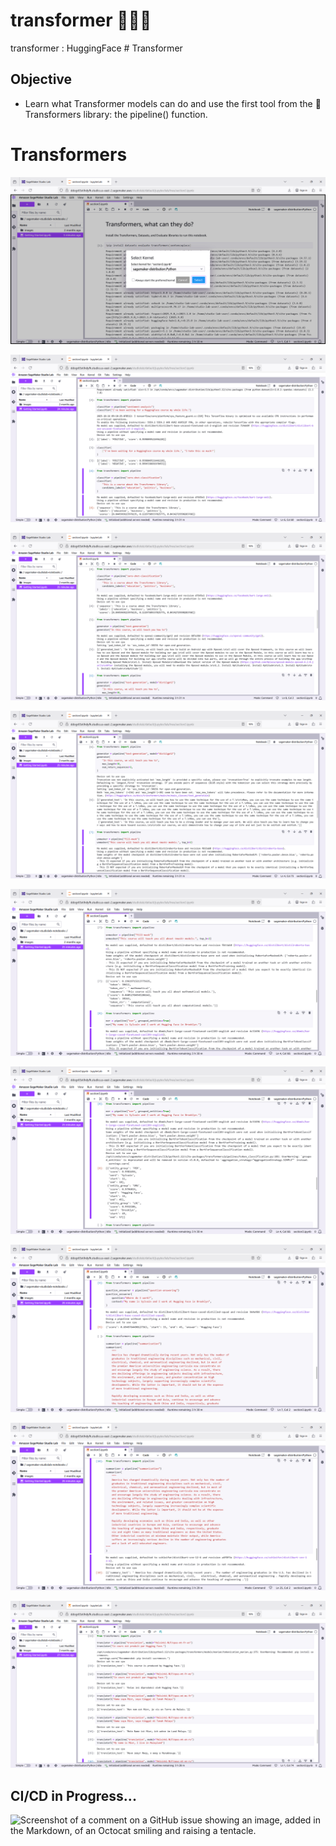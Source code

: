 # transformer 🤖🧬🤗
transformer : HuggingFace # Transformer

## Objective
- Learn what Transformer models can do and use the first tool from the 🤗 Transformers library: the pipeline() function.


# Transformers

![transformer001.png](./media/transformer001.png)

![transformer002.png](./media/transformer002.png)

![transformer003.png](./media/transformer003.png)

![transformer004.png](./media/transformer004.png)

![transformer005.png](./media/transformer005.png)

![transformer006.png](./media/transformer006.png)

![transformer007.png](./media/transformer007.png)

![transformer008.png](./media/transformer008.png)

![transformer009.png](./media/transformer009.png)


## CI/CD in Progress...
![Screenshot of a comment on a GitHub issue showing an image, added in the Markdown, of an Octocat smiling and raising a tentacle.](https://myoctocat.com/assets/images/base-octocat.svg)
